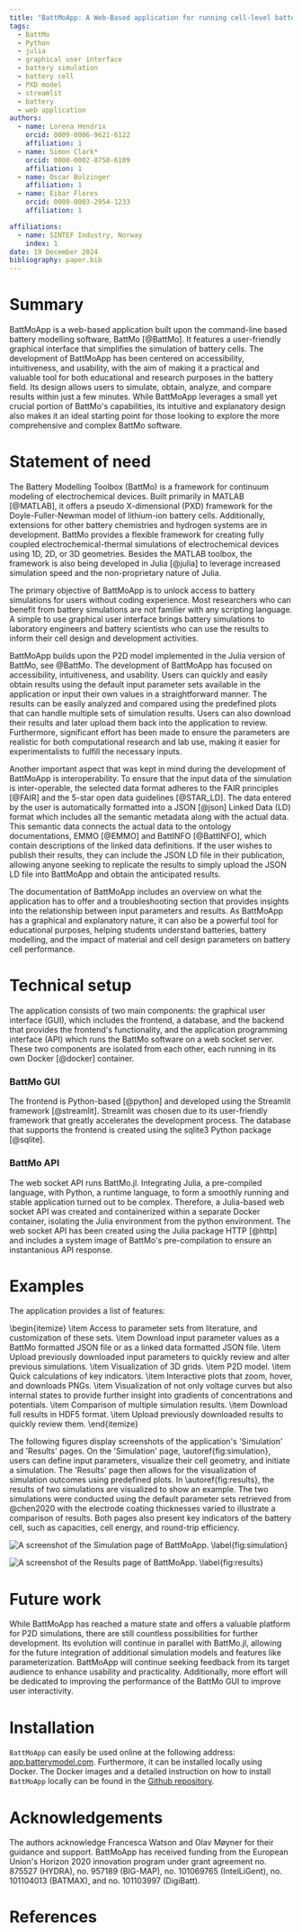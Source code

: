 ```yaml
---
title: "BattMoApp: A Web-Based application for running cell-level battery simulations"
tags:
  - BattMo
  - Python
  - julia
  - graphical user interface
  - battery simulation
  - battery cell
  - PXD model
  - streamlit
  - battery
  - web application
authors:
  - name: Lorena Hendrix
    orcid: 0009-0006-9621-6122
    affiliation: 1
  - name: Simon Clark*
    orcid: 0000-0002-8758-6109
    affiliation: 1
  - name: Oscar Bolzinger
    affiliation: 1
  - name: Eibar Flores
    orcid: 0000-0003-2954-1233
    affiliation: 1

affiliations:
  - name: SINTEF Industry, Norway
    index: 1
date: 19 December 2024
bibliography: paper.bib
---
```


# Summary

BattMoApp is a web-based application built upon the command-line based battery modelling software, BattMo [@BattMo]. It features a user-friendly graphical interface that simplifies the simulation of battery cells. The development of BattMoApp has been centered on accessibility, intuitiveness, and usability, with the aim of making it a practical and valuable tool for both educational and research purposes in the battery field. Its design allows users to simulate, obtain, analyze, and compare results within just a few minutes. While BattMoApp leverages a small yet crucial portion of BattMo's capabilities, its intuitive and explanatory design also makes it an ideal starting point for those looking to explore the more comprehensive and complex BattMo software.

# Statement of need

The Battery Modelling Toolbox (BattMo) is a framework for continuum modeling of electrochemical devices. Built primarily in MATLAB [@MATLAB], it offers a pseudo X-dimensional (PXD) framework for the Doyle-Fuller-Newman model of lithium-ion battery cells. Additionally, extensions for other battery chemistries and hydrogen systems are in development. BattMo provides a flexible framework for creating fully coupled electrochemical-thermal simulations of electrochemical devices using 1D, 2D, or 3D geometries. Besides the MATLAB toolbox, the framework is also being developed in Julia [@julia] to leverage increased simulation speed and the non-proprietary nature of Julia.

The primary objective of BattMoApp is to unlock access to battery simulations for users without coding experience. Most researchers who can benefit from battery simulations are not familier with any scripting language. A simple to use graphical user interface brings battery simulations to laboratory engineers and battery scientists who can use the results to inform their cell design and development activities.

BattMoApp builds upon the P2D model implemented in the Julia version of BattMo, see @BattMo. The development of BattMoApp has focused on accessibility, intuitiveness, and usability. Users can quickly and easily obtain results using the default input parameter sets available in the application or input their own values in a straightforward manner. The results can be easily analyzed and compared using the predefined plots that can handle multiple sets of simulation results. Users can also download their results and later upload them back into the application to review. Furthermore, significant effort has been made to ensure the parameters are realistic for both computational research and lab use, making it easier for experimentalists to fulfill the necessary inputs.

Another important aspect that was kept in mind during the development of BattMoApp is interoperability. To ensure that the input data of the simulation is inter-operable, the selected data format adheres to the FAIR principles [@FAIR] and the 5-star open data guidelines [@STAR_LD]. The data entered by the user is automatically formatted into a JSON [@json] Linked Data (LD) format which includes all the semantic metadata along with the actual data. This semantic data connects the actual data to the ontology documentations, EMMO [@EMMO] and BattINFO [@BattINFO], which contain descriptions of the linked data definitions. If the user wishes to publish their results, they can include the JSON LD file in their publication, allowing anyone seeking to replicate the results to simply upload the JSON LD file into BattMoApp and obtain the anticipated results.

The documentation of BattMoApp includes an overview on what the application has to offer and a troubleshooting section that provides insights into the relationship between input parameters and results. As BattMoApp has a graphical and explanatory nature, it can also be a powerful tool for educational purposes, helping students understand batteries, battery modelling, and the impact of material and cell design parameters on battery cell performance.

# Technical setup

The application consists of two main components: the graphical user interface (GUI), which includes the frontend, a database, and the backend that provides the frontend's functionality, and the application programming interface (API) which runs the BattMo software on a web socket server. These two components are isolated from each other, each running in its own Docker [@docker] container.

### BattMo GUI

The frontend is Python-based [@python] and developed using the Streamlit framework [@streamlit]. Streamlit was chosen due to its user-friendly framework that greatly accelerates the development process. The database that supports the frontend is created using the sqlite3 Python package [@sqlite].

### BattMo API

The web socket API runs BattMo.jl. Integrating Julia, a pre-compiled language, with Python, a runtime language, to form a smoothly running and stable application turned out to be complex. Therefore, a Julia-based web socket API was created and containerized within a separate Docker container, isolating the Julia environment from the python environment. The web socket API has been created using the Julia package HTTP [@http] and includes a system image of BattMo's pre-compilation to ensure an instantanious API response.

# Examples

The application provides a list of features:

\begin{itemize}
\item Access to parameter sets from literature, and customization of these sets.
\item Download input parameter values as a BattMo formatted JSON file or as a linked data formatted JSON file.
\item Upload previously downloaded input parameters to quickly review and alter previous simulations.
\item Visualization of 3D grids.
\item P2D model.
\item Quick calculations of key indicators.
\item Interactive plots that zoom, hover, and downloads PNGs.
\item Visualization of not only voltage curves but also internal states to provide further insight into gradients of concentrations and potentials.
\item Comparison of multiple simulation results.
\item Download full results in HDF5 format.
\item Upload previously downloaded results to quickly review them.
\end{itemize}

The following figures display screenshots of the application's 'Simulation' and 'Results' pages. On the 'Simulation' page, \autoref{fig:simulation}, users can define input parameters, visualize their cell geometry, and initiate a simulation. The 'Results' page then allows for the visualization of simulation outcomes using predefined plots. In \autoref{fig:results}, the results of two simulations are visualized to show an example. The two simulations were conducted using the default parameter sets retrieved from @chen2020 with the electrode coating thicknesses varied to illustrate a comparison of results. Both pages also present key indicators of the battery cell, such as capacities, cell energy, and round-trip efficiency.

![A screenshot of the Simulation page of BattMoApp. \label{fig:simulation}](BattMo_Simulation.png)

![A screenshot of the Results page of BattMoApp. \label{fig:results}](BattMo_Results.png)

# Future work

While BattMoApp has reached a mature state and offers a valuable platform for P2D simulations, there are still countless possibilities for further development. Its evolution will continue in parallel with BattMo.jl, allowing for the future integration of additional simulation models and features like parameterization. BattMoApp will continue seeking feedback from its target audience to enhance usability and practicality. Additionally, more effort will be dedicated to improving the performance of the BattMo GUI to improve user interactivity.

# Installation

`BattMoApp` can easily be used online at the following address: [app.batterymodel.com](https://app.batterymodel.com/). Furthermore, it can be installed locally using Docker. The Docker images and a detailed instruction on how to install `BattMoApp` locally can be found in the [Github repository](https://github.com/BattMoTeam/BattMoApp).

# Acknowledgements

The authors acknowledge Francesca Watson and Olav Møyner for their guidance and support.
BattMoApp has received funding from the European Union's Horizon 2020 innovation program under grant agreement no. 875527 (HYDRA), no. 957189 (BIG-MAP), no. 101069765 (IntelLiGent), no. 101104013 (BATMAX), and no. 101103997 (DigiBatt).

# References
